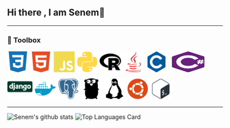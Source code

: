 ## Hi there , I am Senem👋

---

### 🧰 Toolbox
<img src="images/css3-plain.svg" alt="CSS" width="50" height="50"/> <img src="images/html5-plain.svg" alt="HTML" width="50" height="50"/>
<img src="images/javascript-plain.svg" alt="JavaScript" width="50" height="50"/> <img src="images/python-plain.svg" alt="python" width="50" height="50"/> 
<img src="images/r-plain.svg" alt="r" width="50" height="50"/> <img src="images/java-plain.svg" alt="java" width="50" height="50"/> 
<img src="images/c-plain.svg" alt="C" width="50" height="50"/> <img src="images/csharp-plain.svg" alt="cs" width="90" height="50"/> 
<img src="images/django-plain.svg" alt="django" width="60" height="60"/> <img src="images/docker-plain.svg" alt="docker" width="50" height="50"/>
<img src="images/postgresql-plain.svg" alt="PostgreSQL" width="50" height="50"/> <img src="images/go-plain.svg" alt="go" width="50" height="50"/>
<img src="images/linux-plain.svg" alt="linux" width="50" height="50"/> <img src="images/ubuntu-plain.svg" alt="ubuntu" width="50" height="50"/>
<img src="images/bash-plain.svg" alt="bash" width="50" height="50"/> 

---


<!--
- I’m currently working on Machine Learning & Deep Learning area.
- I am enjoying to work with different type of data such as text, video , audio. 
- :bar_chart:  One of my goals is to contribute mathematically and statistically to this area.
- If you want to see my portfolio: https://senemaktas.github.io/ 

----

### What's on my github page?
|                       |                    |                   |                              |                          |                                    |
|-----------------------|--------------------|-------------------|------------------------------|--------------------------|------------------------------------|
| :pushpin: Python      | :pushpin: R        | :pushpin: C       |  :pushpin: HTML & CSS & JS   |  :pushpin: Flask         |  :pushpin: Machine Learning        |
| :pushpin: OpenCV      | :pushpin: NLP      | :pushpin: Keras   | :pushpin: Visualization      |  :pushpin: LaTeX         |  :pushpin: Parallel Programming    |

--- -->

![Senem's github stats](https://github-readme-stats.vercel.app/api?username=senemaktas&show_icons=true&theme=prussian&count_private=true&text_color=ffffff&title_color=fe0278) ![Top Languages Card](https://github-readme-stats.vercel.app/api/top-langs/?username=senemaktas&layout=compact)

<!--
**senemaktas/senemaktas** is a ✨ _special_ ✨ repository because its `README.md` (this file) appears on your GitHub profile.
-- dark, radical, merko, gruvbox, tokyonight, onedark, cobalt, synthwave, highcontrast, dracula   


![Senem's github stats](https://github-readme-stats.vercel.app/api?username=senemaktas&show_icons=true&theme=prussian&hide=contribs,prs&count_private=true&text_color=ffffff&title_color=fe0278)  

[![reponame](https://github-readme-stats.vercel.app/api/pin/?username=senemaktas&repo=reponame&show_owner=true)](https://github.com/link/repo) -->
